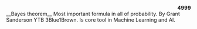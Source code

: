 <div align="right"><b>4999</b></div>  
__Bayes theorem__
Most important formula in all of probability. By Grant Sanderson YTB 3Blue1Brown.  
Is core tool in Machine Learning and AI.
